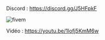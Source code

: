 Discord : https://discord.gg/J5HFpkF

![fivem](https://i.imgur.com/26cBYQO.png)

Vidéo : https://youtu.be/1lofj5KmM6w
